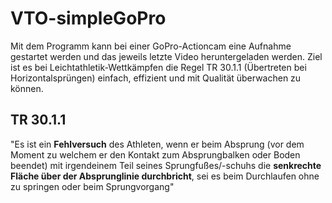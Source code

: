 # VTO-simpleGoPro

Mit dem Programm kann bei einer GoPro-Actioncam eine Aufnahme gestartet werden und das jeweils letzte Video heruntergeladen werden.  Ziel ist es bei Leichtathletik-Wettkämpfen die Regel TR 30.1.1 (Übertreten bei Horizontalsprüngen) einfach, effizient und mit Qualität überwachen zu können.

## TR 30.1.1

"Es ist ein **Fehlversuch** des Athleten, wenn er beim Absprung (vor dem Moment zu welchem er den Kontakt zum Absprungbalken oder Boden beendet) mit irgendeinem Teil seines Sprungfußes/-schuhs die **senkrechte Fläche über der Absprunglinie durchbricht**, sei es beim Durchlaufen ohne zu springen oder beim Sprungvorgang"

